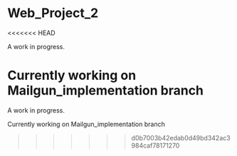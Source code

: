 Web_Project_2
=============
<<<<<<< HEAD

A work in progress. 

Currently working on Mailgun_implementation branch
=======
A work in progress.

Currently working on Mailgun_implementation branch
>>>>>>> d0b7003b42edab0d49bd342ac3984caf78171270
